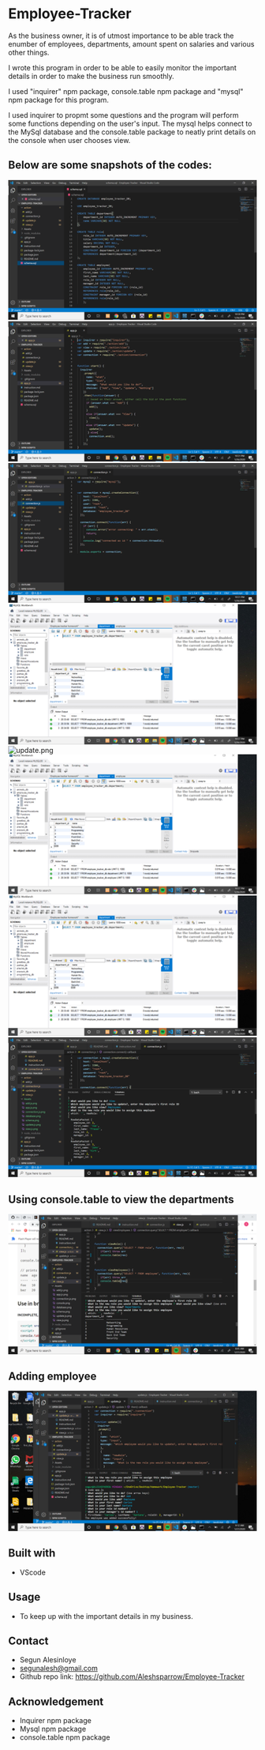 # Employee-Tracker
As the business owner, it is of utmost importance to be able track the enumber of employees, departments, amount spent on salaries and various other things.

I wrote this program in order to be able to easily monitor the important details in order to make the business run smoothly.

I used "inquirer" npm package, console.table npm package and "mysql" npm package for this program.

I used inquirer to propmt some questions and the program will perform some functions depending on the user's input. The mysql helps connect to the MySql database and the console.table package to neatly print details on the console when user chooses view.

## Below are some snapshots of the codes:
![schema.png](./Assets/schema.png)
![app.png](./Assets/app.js.png)
![connection.png](./Assets/connection.js.png)
![database.png](./Assets/database.png)
![update.png](./Assets/update.png)
![view.js.png](./Assets/database.png)
![add.png](./Assets/database.png)
![console.png](./Assets/console.png)
## Using console.table to view the departments
![console.table](./Assets/console.table.png)
## Adding employee
![console.table](./Assets/adding-employee.png)




## Built with
* VScode


## Usage
* To keep up with the important details in my business.

## Contact
* Segun Alesinloye 
* segunalesh@gmail.com 
* Github repo link: https://github.com/Aleshsparrow/Employee-Tracker

## Acknowledgement
* Inquirer npm package
* Mysql npm package
* console.table npm package